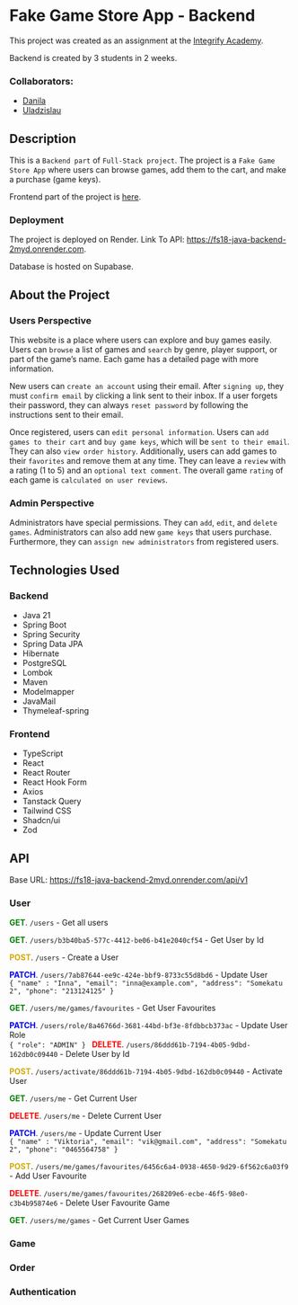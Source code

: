 # Fake Game Store App - Backend 

This project was created as an assignment at the [Integrify Academy](https://www.integrify.io/). 

Backend is created by 3 students in 2 weeks.

### Collaborators:
- [Danila](https://github.com/Redmoor19)
- [Uladzislau](https://github.com/GreeeenGoo)


## Description

This is a `Backend part` of `Full-Stack project`. 
The project is a `Fake Game Store App` where users can browse games, add them to the cart, and make a purchase (game keys).

Frontend part of the project is [here](https://github.com/Olshanskaya/FE-Fake-Game-Store).

### Deployment

The project is deployed on Render. Link To API: https://fs18-java-backend-2myd.onrender.com.

Database is hosted on Supabase.

## About the Project

### Users Perspective

This website is a place where users can explore and buy games easily. 
Users can `browse` a list of games and `search` by genre, player support, or part of the game’s name.
Each game has a detailed page with more information.

New users can `create an account` using their email. 
After `signing up`, they must `confirm email` by clicking a link sent to their inbox.
If a user forgets their password, they can always `reset password` by following the instructions sent to their email.

Once registered, users can `edit personal information`. 
Users can `add games to their cart` and `buy game keys`, which will be `sent to their email`. 
They can also `view order history`.
Additionally, users can add games to their `favorites` and remove them at any time. 
They can leave a `review` with a rating (1 to 5) and an `optional text comment`. 
The overall game `rating` of each game is `calculated on user reviews`.

### Admin Perspective

Administrators have special permissions.
They can `add`, `edit`, and `delete games`. 
Administrators can also add new `game keys` that users purchase.
Furthermore, they can `assign new administrators` from registered users.



## Technologies Used

### Backend

- Java 21
- Spring Boot
- Spring Security
- Spring Data JPA
- Hibernate
- PostgreSQL
- Lombok
- Maven
- Modelmapper
- JavaMail
- Thymeleaf-spring


### Frontend

- TypeScript
- React
- React Router
- React Hook Form
- Axios
- Tanstack Query
- Tailwind CSS
- Shadcn/ui
- Zod

## API 

Base URL: https://fs18-java-backend-2myd.onrender.com/api/v1

### User 

<span style="color:green">**GET**</span>. `/users` - Get all users

<span style="color:green">**GET**</span>. `/users/b3b40ba5-577c-4412-be06-b41e2040cf54` - Get User by Id

<span style="color:#d4aa00">**POST**</span>. `/users` - Create a User

<span style="color:blue">**PATCH**</span>. `/users/7ab87644-ee9c-424e-bbf9-8733c55d8bd6` - Update User  
`{
"name" : "Inna",
"email": "inna@example.com",
"address": "Somekatu 2",
"phone": "213124125"
}`

<span style="color:green">**GET**</span>. `/users/me/games/favourites` - Get User Favourites

<span style="color:blue">**PATCH**</span>. `/users/role/8a46766d-3681-44bd-bf3e-8fdbbcb373ac` - Update User Role  
`{
"role": "ADMIN"
}
`
<span style="color:red">**DELETE**</span>. `/users/86ddd61b-7194-4b05-9dbd-162db0c09440` - Delete User by Id

<span style="color:#d4aa00">**POST**</span>. `/users/activate/86ddd61b-7194-4b05-9dbd-162db0c09440` - Activate User

<span style="color:green">**GET**</span>. `/users/me` - Get Current User

<span style="color:red">**DELETE**</span>. `/users/me` - Delete Current User

<span style="color:blue">**PATCH**</span>. `/users/me` - Update Current User  
`{
"name" : "Viktoria",
"email": "vik@gmail.com",
"address": "Somekatu 2",
"phone": "0465564758"
}`

<span style="color:#d4aa00">**POST**</span>. `/users/me/games/favourites/6456c6a4-0938-4650-9d29-6f562c6a03f9` - Add User Favourite

<span style="color:red">**DELETE**</span>. `/users/me/games/favourites/268209e6-ecbe-46f5-98e0-c3b4b95874e6` - Delete User Favourite Game

<span style="color:green">**GET**</span>. `/users/me/games` - Get Current User Games



### Game

### Order

### Authentication




